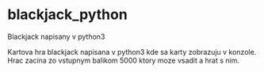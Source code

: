 # blackjack_python
Blackjack napisany v python3

Kartova hra blackjack napisana v python3 kde sa karty zobrazuju v konzole. Hrac zacina zo vstupnym balikom 5000 ktory moze vsadit a hrat s nim.
